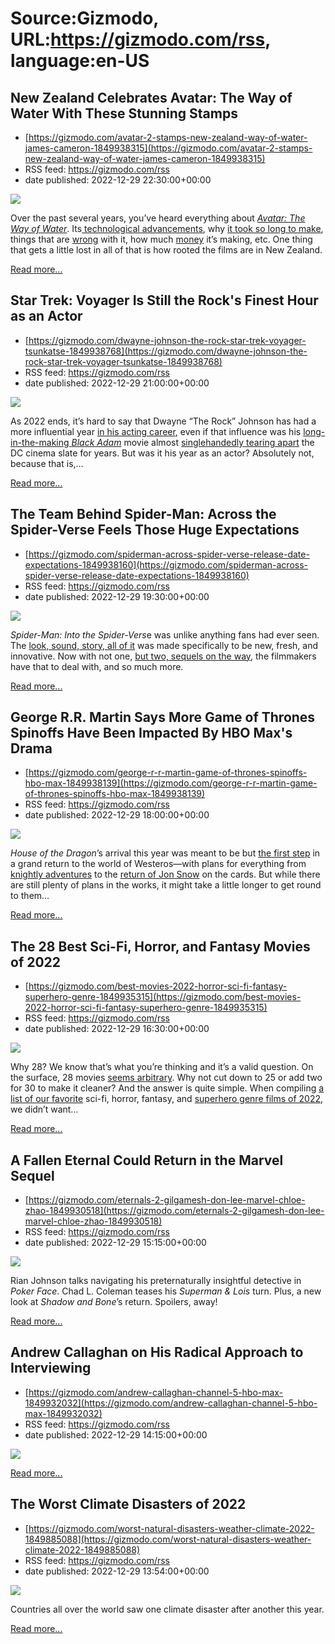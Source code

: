 # Source:Gizmodo, URL:https://gizmodo.com/rss, language:en-US

## New Zealand Celebrates Avatar: The Way of Water With These Stunning Stamps
 - [https://gizmodo.com/avatar-2-stamps-new-zealand-way-of-water-james-cameron-1849938315](https://gizmodo.com/avatar-2-stamps-new-zealand-way-of-water-james-cameron-1849938315)
 - RSS feed: https://gizmodo.com/rss
 - date published: 2022-12-29 22:30:00+00:00

<img src="https://i.kinja-img.com/gawker-media/image/upload/s--jxwK-DnG--/c_fit,fl_progressive,q_80,w_636/d11b975d294f423eab787a0fc61d57be.jpg" /><p>Over the past several years, you’ve heard everything about<em> <a href="https://gizmodo.com/avatar-2-movie-review-the-way-of-water-james-cameron-1849876980">Avatar: The Way of Water</a></em>. Its<a href="https://gizmodo.com/avatar-way-of-water-vfx-interview-weta-james-cameron-1849905131"> technological advancements</a>, why <a href="https://gizmodo.com/avatar-2-release-date-delay-james-cameron-pandora-water-1849854621">it took so long to make</a>, things that are <a href="https://gizmodo.com/avatar-the-way-of-water-james-cameron-gun-fetish-sully-1849934302">wrong</a> with it, how much <a href="https://gizmodo.com/avatar-the-way-of-water-makes-one-billion-at-box-office-1849935515">money</a> it’s making, etc. One thing that gets a little lost in all of that is how rooted the films are in New Zealand.</p><p><a href="https://gizmodo.com/avatar-2-stamps-new-zealand-way-of-water-james-cameron-1849938315">Read more...</a></p>

## Star Trek: Voyager Is Still the Rock's Finest Hour as an Actor
 - [https://gizmodo.com/dwayne-johnson-the-rock-star-trek-voyager-tsunkatse-1849938768](https://gizmodo.com/dwayne-johnson-the-rock-star-trek-voyager-tsunkatse-1849938768)
 - RSS feed: https://gizmodo.com/rss
 - date published: 2022-12-29 21:00:00+00:00

<img src="https://i.kinja-img.com/gawker-media/image/upload/s--TRJlxdK6--/c_fit,fl_progressive,q_80,w_636/aee44ed69cf6d92ec17387cbf1fb3b8a.jpg" /><p>As 2022 ends, it’s hard to say that Dwayne “The Rock” Johnson has had a more influential year <a href="https://gizmodo.com/the-rocks-rockiest-movie-tv-roles-ranked-black-adam-1849688242">in his acting career</a>, even if that influence was his <a href="https://gizmodo.com/black-adam-review-dwayne-johnson-the-rock-superman-dc-1849627545">long-in-the-making <em>Black Adam</em></a> movie almost <a href="https://gizmodo.com/dc-movie-status-2023-james-gunn-henry-cavill-gal-gadot-1849920995">singlehandedly tearing apart</a> the DC cinema slate for years. But was it his year as an actor? Absolutely not, because that is,…</p><p><a href="https://gizmodo.com/dwayne-johnson-the-rock-star-trek-voyager-tsunkatse-1849938768">Read more...</a></p>

## The Team Behind Spider-Man: Across the Spider-Verse Feels Those Huge Expectations
 - [https://gizmodo.com/spiderman-across-spider-verse-release-date-expectations-1849938160](https://gizmodo.com/spiderman-across-spider-verse-release-date-expectations-1849938160)
 - RSS feed: https://gizmodo.com/rss
 - date published: 2022-12-29 19:30:00+00:00

<img src="https://i.kinja-img.com/gawker-media/image/upload/s--LlkJg_k9--/c_fit,fl_progressive,q_80,w_636/c935bde2587eb2c62a332e38a5769b5b.jpg" /><p><em>Spider-Man: Into the Spider-Vers</em>e was unlike anything fans had ever seen. The <a href="https://gizmodo.com/spider-man-into-the-spider-verse-is-the-game-changing-1830561054">look, sound, story, all of it</a> was made specifically to be new, fresh, and innovative. Now with not one, <a href="https://gizmodo.com/spider-man-across-the-spider-verse-has-been-delayed-1848821672">but two, sequels on the way</a>, the filmmakers have that to deal with, and so much more. </p><p><a href="https://gizmodo.com/spiderman-across-spider-verse-release-date-expectations-1849938160">Read more...</a></p>

## George R.R. Martin Says More Game of Thrones Spinoffs Have Been Impacted By HBO Max's Drama
 - [https://gizmodo.com/george-r-r-martin-game-of-thrones-spinoffs-hbo-max-1849938139](https://gizmodo.com/george-r-r-martin-game-of-thrones-spinoffs-hbo-max-1849938139)
 - RSS feed: https://gizmodo.com/rss
 - date published: 2022-12-29 18:00:00+00:00

<img src="https://i.kinja-img.com/gawker-media/image/upload/s--0XpTt7B4--/c_fit,fl_progressive,q_80,w_636/688405421fadd9f738f589a418266a8f.png" /><p><em>House of the Dragon</em>’s arrival this year was meant to be but <a href="https://gizmodo.com/house-of-the-dragon-how-many-seasons-george-r-r-martin-1849647688">the first step</a> in a grand return to the world of Westeros—with plans for everything from <a href="https://gizmodo.com/game-of-thrones-prequel-dunk-and-egg-sounds-like-a-go-a-1848137732">knightly adventures</a> to the <a href="https://gizmodo.com/game-of-thrones-jon-snow-spinoff-kit-harrington-1849881773">return of Jon Snow</a> on the cards. But while there are still plenty of plans in the works, it might take a little longer to get round to them…</p><p><a href="https://gizmodo.com/george-r-r-martin-game-of-thrones-spinoffs-hbo-max-1849938139">Read more...</a></p>

## The 28 Best Sci-Fi, Horror, and Fantasy Movies of 2022
 - [https://gizmodo.com/best-movies-2022-horror-sci-fi-fantasy-superhero-genre-1849935315](https://gizmodo.com/best-movies-2022-horror-sci-fi-fantasy-superhero-genre-1849935315)
 - RSS feed: https://gizmodo.com/rss
 - date published: 2022-12-29 16:30:00+00:00

<img src="https://i.kinja-img.com/gawker-media/image/upload/s--ZdxN4a1R--/c_fit,fl_progressive,q_80,w_636/0edfb5e151f1a48ee89014cdf81de2e4.jpg" /><p>Why 28? We know that’s what you’re thinking and it’s a valid question. On the surface, 28 movies <a href="https://gizmodo.com/best-sci-fi-horror-and-fantasy-tv-shows-of-2022-1849906411">seems arbitrary</a>. Why not cut down to 25 or add two for 30 to make it cleaner? And the answer is quite simple. When compiling <a href="https://gizmodo.com/all-of-io9s-2021-year-in-review-lists-in-one-convenient-1848288715">a list of our favorite</a> sci-fi, horror, fantasy, and <a href="https://gizmodo.com/best-movie-moments-of-2022-rrr-prey-barbarian-avatar-1849900733">superhero genre films of 2022</a>, we didn’t want…</p><p><a href="https://gizmodo.com/best-movies-2022-horror-sci-fi-fantasy-superhero-genre-1849935315">Read more...</a></p>

## A Fallen Eternal Could Return in the Marvel Sequel
 - [https://gizmodo.com/eternals-2-gilgamesh-don-lee-marvel-chloe-zhao-1849930518](https://gizmodo.com/eternals-2-gilgamesh-don-lee-marvel-chloe-zhao-1849930518)
 - RSS feed: https://gizmodo.com/rss
 - date published: 2022-12-29 15:15:00+00:00

<img src="https://i.kinja-img.com/gawker-media/image/upload/s--i2Dl2xUs--/c_fit,fl_progressive,q_80,w_636/bd0cdb3d70e6c6dd0e461b3476d7b89d.png" /><p>Rian Johnson talks navigating his preternaturally insightful detective in <em>Poker Face</em>. Chad L. Coleman teases his <em>Superman &amp; Lois</em> turn. Plus, a new look at <em>Shadow and Bone</em>’s return. Spoilers, away!<br /></p><p><a href="https://gizmodo.com/eternals-2-gilgamesh-don-lee-marvel-chloe-zhao-1849930518">Read more...</a></p>

## Andrew Callaghan on His Radical Approach to Interviewing
 - [https://gizmodo.com/andrew-callaghan-channel-5-hbo-max-1849932032](https://gizmodo.com/andrew-callaghan-channel-5-hbo-max-1849932032)
 - RSS feed: https://gizmodo.com/rss
 - date published: 2022-12-29 14:15:00+00:00

<img src="https://i.kinja-img.com/gawker-media/image/upload/s--3vOa6cvf--/c_fit,fl_progressive,q_80,w_636/a7e8f34a26268387cd094dbb75ff3f54.png" /><p><a href="https://gizmodo.com/andrew-callaghan-channel-5-hbo-max-1849932032">Read more...</a></p>

## The Worst Climate Disasters of 2022
 - [https://gizmodo.com/worst-natural-disasters-weather-climate-2022-1849885088](https://gizmodo.com/worst-natural-disasters-weather-climate-2022-1849885088)
 - RSS feed: https://gizmodo.com/rss
 - date published: 2022-12-29 13:54:00+00:00

<img src="https://i.kinja-img.com/gawker-media/image/upload/s--TBouAbXB--/c_fit,fl_progressive,q_80,w_636/a77980587d6e08536ab8bc8860afead0.jpg" /><p>Countries all over the world saw one climate disaster after another this year. </p><p><a href="https://gizmodo.com/worst-natural-disasters-weather-climate-2022-1849885088">Read more...</a></p>

